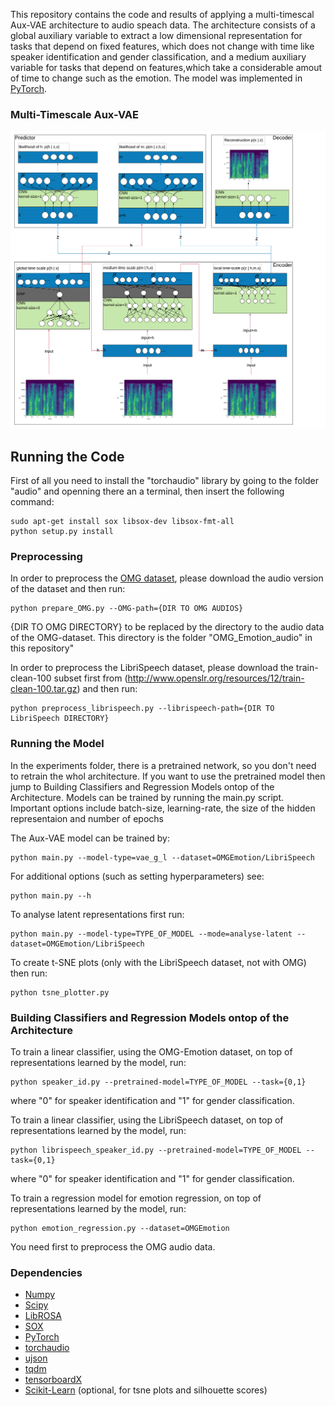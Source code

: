 This repository contains the code and results of applying a multi-timescal Aux-VAE architecture to audio speach data. The architecture consists of a global auxiliary variable to extract a low dimensional representation for tasks that depend on fixed features, which does not change with time like speaker identification and gender classification, and a medium auxiliary variable for tasks that depend on features,which take a considerable amout of time to change such as the emotion. The model was implemented in [PyTorch](https://github.com/pytorch/pytorch).

### Multi-Timescale Aux-VAE
<p align="center"><img src="./imgs/Two-Aux-VAE.png" width="600" /></p>

## Running the Code
First of all you need to install the "torchaudio" library by going to the folder "audio" and openning there an a terminal, then insert the following command: 
```
sudo apt-get install sox libsox-dev libsox-fmt-all
python setup.py install
```
### Preprocessing

In order to preprocess the [OMG dataset](https://github.com/knowledgetechnologyuhh/OMGEmotionChallenge), please download the audio version of the dataset and then run:
```
python prepare_OMG.py --OMG-path={DIR TO OMG AUDIOS}
```

{DIR TO OMG DIRECTORY} to be replaced by the directory to the audio data of the OMG-dataset. This directory is the folder "OMG_Emotion_audio" in this repository"

In order to preprocess the LibriSpeech dataset, please download the train-clean-100 subset first from (http://www.openslr.org/resources/12/train-clean-100.tar.gz) and then run:
```
python preprocess_librispeech.py --librispeech-path={DIR TO LibriSpeech DIRECTORY}
```

### Running the Model

In the experiments folder, there is a pretrained network, so you don't need to retrain the whol architecture. If you want to use the pretrained model then jump to Building Classifiers and Regression Models ontop of the Architecture.
Models can be trained by running the main.py script. Important options include batch-size, learning-rate, the size of the hidden representaion and number of epochs

The Aux-VAE model can be trained by:
```
python main.py --model-type=vae_g_l --dataset=OMGEmotion/LibriSpeech
```

For additional options (such as setting hyperparameters) see:
```
python main.py --h
```

To analyse latent representations first run:
```
python main.py --model-type=TYPE_OF_MODEL --mode=analyse-latent --dataset=OMGEmotion/LibriSpeech
```
To create t-SNE plots (only with the LibriSpeech dataset, not with OMG) then run:
```
python tsne_plotter.py
```
### Building Classifiers and Regression Models ontop of the Architecture

To train a linear classifier, using the OMG-Emotion dataset, on top of representations learned by the model, run:
```
python speaker_id.py --pretrained-model=TYPE_OF_MODEL --task={0,1}
```
where "0" for speaker identification and "1" for gender classification.

To train a linear classifier, using the LibriSpeech dataset, on top of representations learned by the model, run:
```
python librispeech_speaker_id.py --pretrained-model=TYPE_OF_MODEL --task={0,1}
```
where "0" for speaker identification and "1" for gender classification.

To train a regression model for emotion regression, on top of representations learned by the model, run:
```
python emotion_regression.py --dataset=OMGEmotion
```
You need first to preprocess the OMG audio data.
### Dependencies
* [Numpy](http://www.numpy.org)
* [Scipy](https://www.scipy.org)
* [LibROSA](https://librosa.github.io/librosa/)
* [SOX](http://sox.sourceforge.net)
* [PyTorch](https://pytorch.org)
* [torchaudio](https://github.com/pytorch/audio)
* [ujson](https://pypi.org/project/ujson/)
* [tqdm](https://github.com/tqdm/tqdm)
* [tensorboardX](https://github.com/lanpa/tensorboardX)
* [Scikit-Learn](http://scikit-learn.org/stable/) (optional, for tsne plots and silhouette scores)
